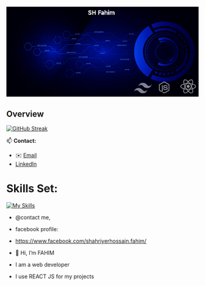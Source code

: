 ![Profile Banner](/images/webdev1.jpg)

## Overview
[![GitHub Streak](https://github-readme-streak-stats.herokuapp.com?user=FAHIM-33&theme=nightfox&hide_border=true)](https://git.io/streak-stats)


📫 **Contact:**
- ✉️ [Email](mailto:shahriyerfahim2012@gmail.com)
- [LinkedIn](https://www.linkedin.com/in/sh-fahim-1607612ab/)

# Skills Set: 
[![My Skills](https://skillicons.dev/icons?i=js,react,html,css,firebase,mongodb,tailwind)](https://skillicons.dev)

- @contact me, 
- facebook profile:
- https://www.facebook.com/shahriyerhossain.fahim/



- 👋 Hi, I’m FAHIM
- I am a web developer
- I use REACT JS for my projects



